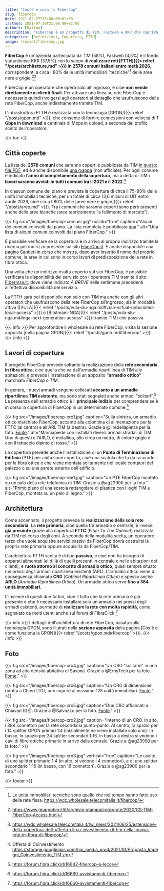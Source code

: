 ```yaml
---
title: "Cos'è e cosa fa FiberCop"
slug: fibercop
date: 2021-02-27T15:00:00+01:00
lastmod: 2021-07-20T21:00:00+02:00
authors: [Matteo]
description: "FiberCop è un progetto di TIM, Fastweb e KKR che coprirà 2578 comuni in FTTH Gigabit entro il 2026. Ecco la lista e i dettagli."
categories: [Definizioni, Copertura, FTTH]
image: /social/fibercop.jpg
---
```


**FiberCop** è un'azienda partecipata da TIM (58%), Fastweb (4,5%) e il fondo statunitense KKR (37,5%) con lo scopo di **realizzare reti [FTTH]({{< relref "/posts/architetture.md" >}}) in 2578 comuni italiani entro metà 2026**, corrispondenti a circa l'80% delle unità immobiliari "tecniche"[^uit] delle aree nere e grigie.[^costituzione][^coinvestimento2]

[^uit]: Le unità immobiliari tecniche sono quelle che nel tempo hanno fatto uso della rete fissa. https://wdc.wholesale.telecomitalia.it/fibercop/
[^costituzione]: https://www.gruppotim.it/it/archivio-stampa/corporate/2020/CS-TIM-FiberCop-Access.html
[^coinvestimento2]: https://wdc.wholesale.telecomitalia.it/tw_news/2021/06/25/estensione-della-copertura-dell-offerta-di-co-investimento-di-tim-nella-nuova-rete-in-fibra-di-fibercop/

FiberCop è un operatore che opera solo all'ingrosso, e cioè **non vende direttamente ai clienti finali**. Per attivare una linea su rete FiberCop è necessario quindi rivolgersi agli operatori al dettaglio che usufruiscono della rete FiberCop, anche indirettamente tramite TIM.

L'infrastruttura FTTH è realizzata con la tecnologia [GPON]({{< relref "/posts/gpon.md" >}}), che consente di fornire connessioni con velocità di **1 Gbps in download** e centinaia di Mbps in upload, a seconda del profilo scelto dell'operatore.

{{< toc >}}

## Città coperte

La lista dei **2578 comuni** che saranno coperti è pubblicata da TIM [in questo file PDF](https://wdc.wholesale.telecomitalia.it/wp-content/uploads/2021/06/Allegato1bs_PianoCoperturaOffertaCoinvestimento-22giu21.pdf), ed è anche disponibile [una mappa](https://www.google.com/maps/d/viewer?mid=1Iq0Lc0YlwK_Cx4577Hc-RSf1Zefn5JYW&usp=sharing) (non ufficiale). Per ogni comune è indicato l'**anno di completamento della copertura**, ma a detta di TIM **i lavori saranno avviati in tutti i comuni tra il 2021 e il 2022**.[^coinvestimento]

[^coinvestimento]: Offerta di Coinvestimento https://storage.googleapis.com/tim_media_prod/2021/01/Proposta_Impegni_Coinvestimento_TIM.zip

In ciascun comune del piano è prevista la copertura di circa il 75-80% delle unità immobiliari tecniche, per un totale di circa 13,6 milioni di UIT entro aprile 2026, cioè circa l'80% delle [aree nere e grigie]({{< relref "/posts/aree.md" >}}). Tra i comuni che saranno coperti sono però presenti anche delle aree bianche (aree teoricamente "a fallimento di mercato").

{{< fig src="/images/fibercop-comuni.jpg" nolink="true" caption="Alcuni dei comuni coinvolti dal piano. La lista completa è pubblicata [qua](https://wdc.wholesale.telecomitalia.it/wp-content/uploads/2021/06/Allegato1bs_PianoCoperturaOffertaCoinvestimento-22giu21.pdf)." alt="Una lista di alcuni comuni coinvolti dal piano FiberCop." >}}

È possibile verificare se la copertura è in arrivo al proprio indirizzo tramite la ricerca per indirizzo presente sul sito [FiberCop.it](https://www.fibercop.it). È anche disponibile una pagina [Cantieri in corso](https://www.fibercop.it/cantieri-in-corso/) che mostra, dopo aver inserito il nome del proprio comune, le aree in cui sono in corso lavori di predisposizione della rete in fibra ottica.

Una volta che un indirizzo risulta coperto sul sito FiberCop, è possibile verificare la disponibilità del servizio con l'operatore TIM tramite il sito [Fibermap.it](https://fibermap.it/), dove viene indicato *A BREVE* nelle settimane precedenti all'effettiva disponibilità del servizio.

La FTTH sarà poi disponibile non solo con TIM ma anche con gli altri operatori che usufruiscono della rete FiberCop all'ingrosso, sia in modalità attiva ([VULA]({{< relref "/posts/vula-slu-nga.md#vula-virtual-unbundled-local-access" >}}) o [Bitstream-NGA]({{< relref "/posts/vula-slu-nga.md#nga-next-generation-access" >}}) tramite TIM) che passiva.

{{< info >}}
Per approfondire il wholesale su rete FiberCop, visita la sezione apposita [nella pagina GPON]({{< relref "/posts/gpon.md#fibercop" >}}).
{{< /info >}}

## Lavori di copertura

Il progetto FiberCop prevede soltanto la realizzazione della **rete secondaria in fibra ottica**, cioè quella che va dall'armadio ripartilinea di TIM alle abitazioni, e prevede l'installazione di un apposito **"armadio ottico"** marchiato *FiberCop* o *TIM*.

In genere, i nuovi armadi vengono collocati **accanto a un armadio ripartilinea TIM esistente**, ma sono stati segnalati anche armadi "solitari".[^solitario] La presenza dell'armadio ottico è il **principale indizio** per comprendere se è in corso la copertura di FiberCop in un determinato comune.[^avvistamenti]

[^solitario]: https://forum.fibra.click/d/16642-fibercop-a-lecce
[^avvistamenti]: https://forum.fibra.click/d/16660-avvistamenti-fibercop

{{< fig src="/images/fibercop-cro1.jpg" caption="Sulla sinistra, un armadio ottico marchiato FiberCop, accanto alla colonnina di alimentazione per la FTTC (al centro) e all'ARL TIM (a destra). Grazie a @ilredellapietra per la foto. [Fonte](https://forum.fibra.click/d/16373-nuovo-armadio-fibercop)." alt="Marciapiede con installati diversi armadi stradali di TIM. Uno di questi è l'ARLO, è metallico, alto circa un metro, di colore grigio e con il tettuccio dipinto di rosso." >}}

La copertura prevede anche l'installazione di un **Punto di Terminazione di Edificio** (PTE) per abitazione coperta, cioè una scatola che fa da raccordo per la fibra ottica e che viene montata solitamente nel locale contatori del palazzo o su una parete esterna dell'edificio.

{{< fig src="/images/fibercop-roe1.jpg" caption="Un PTE FiberCop montato su un palo della rete telefonica di TIM. Grazie a @ag23900 per la foto." alt="Primo piano di una scatola rettangolare di plastica con i loghi TIM e FiberCop, montata su un palo di legno." >}}

## Architettura

Come accennato, il progetto prevede la **realizzazione della sola rete secondaria**. La **rete primaria**, cioè quella tra armadio e centrale, è invece **già presente** grazie alla copertura **FTTC** (*Fiber To The Cabinet*) realizzata da TIM nel corso degli anni. A seconda della modalità scelta, un operatore terzo che vuole acquisire servizi passivi da FiberCop dovrà costruirsi la propria rete primaria oppure acquisirla da FiberCop/TIM.

L'architettura FTTH scelta è di tipo **passivo**, e cioè non ha bisogno di apparati alimentati (al di là di quelli presenti in centrale e nelle abitazioni dei clienti), e **ruota attorno al concetto di armadio ottico**, quasi sempre situato nei pressi degli armadi ripartilinea esistenti (ARL). L'armadio ottico viene di conseguenza chiamato **CRO** (*Cabinet Ripartilinea Ottico*) e spesso anche **ARLO** (*Armadio Ripartilinea Ottico*). Un armadio ottico serve **fino a 384 unità immobiliari**.

[^gpon]: https://wdc.wholesale.telecomitalia.it/fibercop/servizi/semi-gpon-e-full-gpon/

L'insieme di questi due fattori, cioè il fatto che la rete primaria è già presente e che è necessario installare solo un armadio nei pressi degli armadi esistenti, permette di **realizzare la rete con molta rapidità**, come segnalato da molti utenti anche sul forum di FibraClick.[^avvistamenti]

{{< info >}}
I dettagli dell'architettura di rete FiberCop, basata sulla tecnologia GPON, sono illutrati nella **sezione apposita** della pagina [Cos'è e come funziona la GPON]({{< relref "/posts/gpon.md#fibercop" >}}).
{{< /info >}}

## Foto

{{< fig src="/images/fibercop-cro4.jpg" caption="Un CRO \"solitario\" in una zona ad alta densità abitativa di Savona. Grazie a @ErnyTech per la foto. [Fonte](https://forum.fibra.click/d/16373-nuovo-armadio-fibercop/119)." >}}

{{< fig src="/images/fibercop-cro6.jpg" caption="Un CRO di dimensione ridotta a Chieri (TO), può coprire al massimo 128 unità immobiliari. [Fonte](https://forum.fibra.click/d/16660-avvistamenti-e-mappa-lavori-ftth-fibercop/3236)." >}}

{{< fig src="/images/fibercop-cro5.jpg" caption="Due CRO affiancati a Chiavari (GE). Grazie a @Salvozzo per la foto. [Fonte](https://forum.fibra.click/d/16660-avvistamenti-e-mappa-lavori-ftth-fibercop/995)." >}}

{{< fig src="/images/fibercop-cro2.jpg" caption="Interno di un CRO. In alto, i 384 connettori per la rete secondaria punto-punto. Al centro, lo spazio per i 14 splitter GPON primari 1:4 (inizialmente ne viene installato solo uno). In basso, lo spazio per 24 splitter secondari 1:16. In basso a destra si vedono i cavi di fibre ottiche primarie in arrivo dalla centrale. Grazie a @ag23900 per la foto." >}}

{{< fig src="/images/fibercop-cro3.jpg" vertical="true" caption="Le uscite di uno splitter primario 1:4 (in alto, si vedono i 4 connettori), e di uno splitter secondario 1:16 (in basso, con 16 connettori). Grazie a @ag23900 per la foto." >}}

{{< footer >}}

